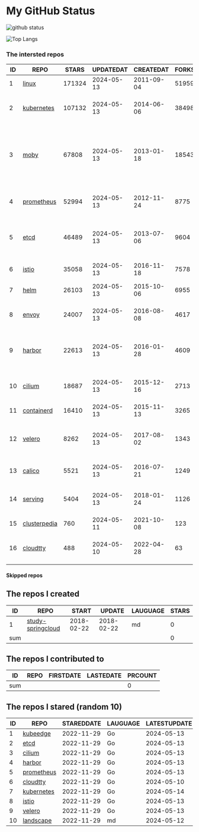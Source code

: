 # My GitHub Status

<img src="https://github-readme-stats-1.yihong0618.vercel.app/api?username=daoqingniu&show_icons=true&&&hide_title=true&count_private=true" alt="github status" />

![Top Langs](https://github-readme-stats-1.yihong0618.vercel.app/api/top-langs/?username=daoqingniu&layout=compact)

<!--START_SECTION:github_repos-->
### The intersted repos
| ID |                              REPO                               | STARS  | UPDATEDAT  | CREATEDAT  | FORKSCOUNT |                                                DESCRIPTIONS                                                |
|----|-----------------------------------------------------------------|--------|------------|------------|------------|------------------------------------------------------------------------------------------------------------|
|  1 | [linux](https://github.com/torvalds/linux)                      | 171324 | 2024-05-13 | 2011-09-04 |      51959 | Linux kernel source tree                                                                                   |
|  2 | [kubernetes](https://github.com/kubernetes/kubernetes)          | 107132 | 2024-05-13 | 2014-06-06 |      38498 | Production-Grade Container Scheduling and Management                                                       |
|  3 | [moby](https://github.com/moby/moby)                            |  67808 | 2024-05-13 | 2013-01-18 |      18543 | The Moby Project - a collaborative project for the container ecosystem to assemble container-based systems |
|  4 | [prometheus](https://github.com/prometheus/prometheus)          |  52994 | 2024-05-13 | 2012-11-24 |       8775 | The Prometheus monitoring system and time series database.                                                 |
|  5 | [etcd](https://github.com/etcd-io/etcd)                         |  46489 | 2024-05-13 | 2013-07-06 |       9604 | Distributed reliable key-value store for the most critical data of a distributed system                    |
|  6 | [istio](https://github.com/istio/istio)                         |  35058 | 2024-05-13 | 2016-11-18 |       7578 | Connect, secure, control, and observe services.                                                            |
|  7 | [helm](https://github.com/helm/helm)                            |  26103 | 2024-05-13 | 2015-10-06 |       6955 | The Kubernetes Package Manager                                                                             |
|  8 | [envoy](https://github.com/envoyproxy/envoy)                    |  24007 | 2024-05-13 | 2016-08-08 |       4617 | Cloud-native high-performance edge/middle/service proxy                                                    |
|  9 | [harbor](https://github.com/goharbor/harbor)                    |  22613 | 2024-05-13 | 2016-01-28 |       4609 | An open source trusted cloud native registry project that stores, signs, and scans content.                |
| 10 | [cilium](https://github.com/cilium/cilium)                      |  18687 | 2024-05-13 | 2015-12-16 |       2713 | eBPF-based Networking, Security, and Observability                                                         |
| 11 | [containerd](https://github.com/containerd/containerd)          |  16410 | 2024-05-13 | 2015-11-13 |       3265 | An open and reliable container runtime                                                                     |
| 12 | [velero](https://github.com/vmware-tanzu/velero)                |   8262 | 2024-05-13 | 2017-08-02 |       1343 | Backup and migrate Kubernetes applications and their persistent volumes                                    |
| 13 | [calico](https://github.com/projectcalico/calico)               |   5521 | 2024-05-13 | 2016-07-21 |       1249 | Cloud native networking and network security                                                               |
| 14 | [serving](https://github.com/knative/serving)                   |   5404 | 2024-05-13 | 2018-01-24 |       1126 | Kubernetes-based, scale-to-zero, request-driven compute                                                    |
| 15 | [clusterpedia](https://github.com/clusterpedia-io/clusterpedia) |    760 | 2024-05-11 | 2021-10-08 |        123 | The Encyclopedia of Kubernetes clusters                                                                    |
| 16 | [cloudtty](https://github.com/cloudtty/cloudtty)                |    488 | 2024-05-10 | 2022-04-28 |         63 | A Friendly Kubernetes CloudShell (Web Terminal) !                                                          |



#### Skipped repos
<!--END_SECTION:github_repos-->

<!--START_SECTION:my_github-->
## The repos I created
| ID  |                                 REPO                                 |   START    |   UPDATE   | LAUGUAGE | STARS |
|-----|----------------------------------------------------------------------|------------|------------|----------|-------|
|   1 | [study-springcloud](https://github.com/daoqingniu/study-springcloud) | 2018-02-22 | 2018-02-22 | md       |     0 |
| sum |                                                                      |            |            |          |     0 |

## The repos I contributed to
| ID  | REPO | FIRSTDATE | LASTEDATE | PRCOUNT |
|-----|------|-----------|-----------|---------|
| sum |      |           |           |       0 |

## The repos I stared (random 10)
| ID |                          REPO                          | STAREDDATE | LAUGUAGE | LATESTUPDATE |
|----|--------------------------------------------------------|------------|----------|--------------|
|  1 | [kubeedge](https://github.com/kubeedge/kubeedge)       | 2022-11-29 | Go       | 2024-05-13   |
|  2 | [etcd](https://github.com/etcd-io/etcd)                | 2022-11-29 | Go       | 2024-05-13   |
|  3 | [cilium](https://github.com/cilium/cilium)             | 2022-11-29 | Go       | 2024-05-13   |
|  4 | [harbor](https://github.com/goharbor/harbor)           | 2022-11-29 | Go       | 2024-05-13   |
|  5 | [prometheus](https://github.com/prometheus/prometheus) | 2022-11-29 | Go       | 2024-05-13   |
|  6 | [cloudtty](https://github.com/cloudtty/cloudtty)       | 2022-11-29 | Go       | 2024-05-10   |
|  7 | [kubernetes](https://github.com/kubernetes/kubernetes) | 2022-11-29 | Go       | 2024-05-14   |
|  8 | [istio](https://github.com/istio/istio)                | 2022-11-29 | Go       | 2024-05-13   |
|  9 | [velero](https://github.com/vmware-tanzu/velero)       | 2022-11-29 | Go       | 2024-05-13   |
| 10 | [landscape](https://github.com/cncf/landscape)         | 2022-11-29 | md       | 2024-05-12   |

<!--END_SECTION:my_github-->
